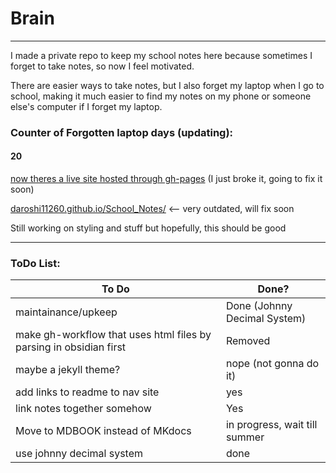 # Brain
---
I made a private repo to keep my school notes here because sometimes I forget to take notes, so now I feel motivated.

There are easier ways to take notes, but I also forget my laptop when I go to school, making it much easier to find my notes on my phone or someone else's computer if I forget my laptop.

### Counter of Forgotten laptop days (updating):

#### 20

<u>now theres a live site hosted through gh-pages</u> (I just broke it, going to fix it soon)

[daroshi11260.github.io/School_Notes/](https://daroshi11260.github.io/School_Notes/ "https://daroshi11260.github.io/School_Notes/") <-- very outdated, will fix soon

Still working on styling and stuff but hopefully, this should be good

---

### ToDo List:

| To Do                                                              | Done?                         |
| ------------------------------------------------------------------ | ----------------------------- |
| maintainance/upkeep                                                | Done (Johnny Decimal System)  |
| make gh-workflow that uses html files by parsing in obsidian first | Removed                       |
| maybe a jekyll theme?                                              | nope (not gonna do it)        |
| add links to readme to nav site                                    | yes                           |
| link notes together somehow                                        | Yes                           |
| Move to MDBOOK instead of MKdocs                                   | in progress, wait till summer |
| use johnny decimal system                                          | done                          | 
